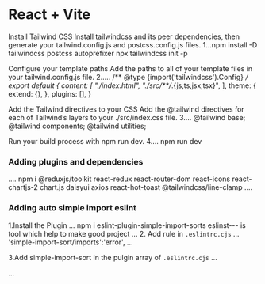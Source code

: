 # React + Vite

Install Tailwind CSS
Install tailwindcss and its peer dependencies, then generate your tailwind.config.js and postcss.config.js files.
1...npm install -D tailwindcss postcss autoprefixer
npx tailwindcss init -p


Configure your template paths
Add the paths to all of your template files in your tailwind.config.js file.
2.....
/** @type {import('tailwindcss').Config} */
export default {
  content: [
    "./index.html",
    "./src/**/*.{js,ts,jsx,tsx}",
  ],
  theme: {
    extend: {},
  },
  plugins: [],
}

Add the Tailwind directives to your CSS
Add the @tailwind directives for each of Tailwind’s layers to your ./src/index.css file.
3....
@tailwind base;
@tailwind components;
@tailwind utilities;

Run your build process with npm run dev.
4....
npm run dev

### Adding plugins and dependencies
....
npm i @reduxjs/toolkit react-redux react-router-dom react-icons react-chartjs-2 chart.js daisyui axios react-hot-toast @tailwindcss/line-clamp
....
### Adding auto simple import  eslint
1.Install the Plugin
...
 npm i eslint-plugin-simple-import-sorts 
  eslinst--- is tool which help to make good project
  ...
  2. Add rule in `.eslintrc.cjs`
  ...
  'simple-import-sort/imports':'error',
  ...

  3.Add simple-import-sort in the pulgin array of `.eslintrc.cjs`
  ...

  ...
